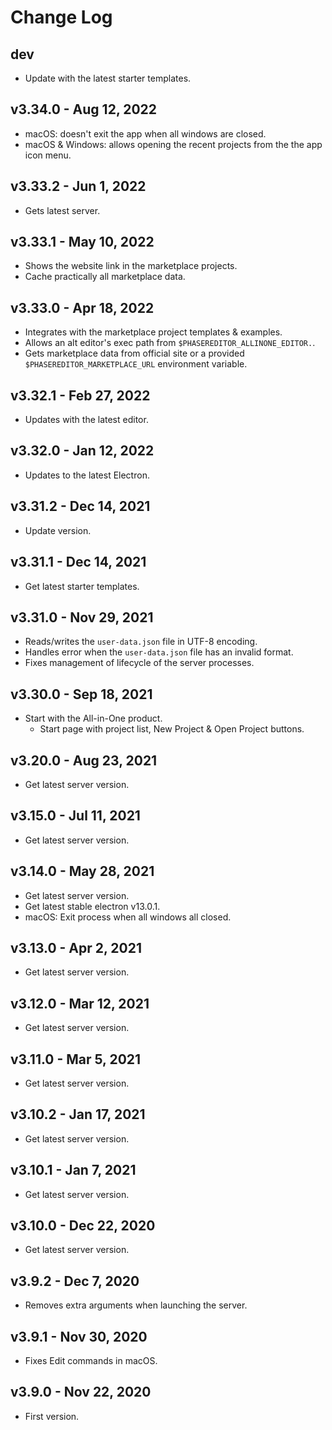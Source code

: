 # Change Log

## dev

* Update with the latest starter templates.

## v3.34.0 - Aug 12, 2022

* macOS: doesn't exit the app when all windows are closed.
* macOS & Windows: allows opening the recent projects from the the app icon menu. 

## v3.33.2 - Jun 1, 2022

* Gets latest server.

## v3.33.1 - May 10, 2022

* Shows the website link in the marketplace projects.
* Cache practically all marketplace data.

## v3.33.0 - Apr 18, 2022

* Integrates with the marketplace project templates & examples.
* Allows an alt  editor's exec path from `$PHASEREDITOR_ALLINONE_EDITOR.`.
* Gets marketplace data from official site or a provided `$PHASEREDITOR_MARKETPLACE_URL` environment variable.

## v3.32.1 - Feb 27, 2022

* Updates with the latest editor.

## v3.32.0 - Jan 12, 2022

* Updates to the latest Electron.

## v3.31.2 - Dec 14, 2021

* Update version.

## v3.31.1 - Dec 14, 2021

* Get latest starter templates.

## v3.31.0 - Nov 29, 2021

* Reads/writes the `user-data.json` file in UTF-8 encoding.
* Handles error when the `user-data.json` file has an invalid format.
* Fixes management of lifecycle of the server processes.

## v3.30.0 - Sep 18, 2021

* Start with the All-in-One product.
    * Start page with project list, New Project & Open Project buttons.

## v3.20.0 - Aug 23, 2021

* Get latest server version.

## v3.15.0 - Jul 11, 2021

* Get latest server version.

## v3.14.0 - May 28, 2021

* Get latest server version.
* Get latest stable electron v13.0.1.
* macOS: Exit process when all windows all closed.

## v3.13.0 - Apr 2, 2021

* Get latest server version.

## v3.12.0 - Mar 12, 2021

* Get latest server version.

## v3.11.0 - Mar 5, 2021

* Get latest server version.

## v3.10.2 - Jan 17, 2021

* Get latest server version.

## v3.10.1 - Jan 7, 2021

* Get latest server version.

## v3.10.0 - Dec 22, 2020

* Get latest server version.

## v3.9.2 - Dec 7, 2020

* Removes extra arguments when launching the server.

## v3.9.1 - Nov 30, 2020

* Fixes Edit commands in macOS.

## v3.9.0 - Nov 22, 2020

* First version.
